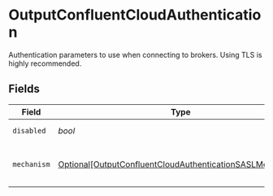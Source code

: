 # OutputConfluentCloudAuthentication

Authentication parameters to use when connecting to brokers. Using TLS is highly recommended.


## Fields

| Field                                                                                                                               | Type                                                                                                                                | Required                                                                                                                            | Description                                                                                                                         |
| ----------------------------------------------------------------------------------------------------------------------------------- | ----------------------------------------------------------------------------------------------------------------------------------- | ----------------------------------------------------------------------------------------------------------------------------------- | ----------------------------------------------------------------------------------------------------------------------------------- |
| `disabled`                                                                                                                          | *bool*                                                                                                                              | :heavy_check_mark:                                                                                                                  | Enable Authentication                                                                                                               |
| `mechanism`                                                                                                                         | [Optional[OutputConfluentCloudAuthenticationSASLMechanism]](../../models/shared/outputconfluentcloudauthenticationsaslmechanism.md) | :heavy_minus_sign:                                                                                                                  | SASL authentication mechanism to use.                                                                                               |
